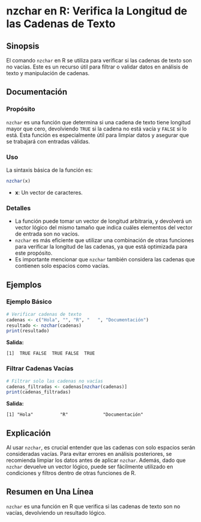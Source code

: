 <!--
Meta Description: # nzchar en R: Verifica la Longitud de las Cadenas de Texto ## Sinopsis El comando `nzchar` en R se utiliza para verificar si las cadenas de texto son...
Meta Keywords: cadenas, nzchar, que, las, texto
-->

# nzchar en R: Verifica la Longitud de las Cadenas de Texto

## Sinopsis
El comando `nzchar` en R se utiliza para verificar si las cadenas de texto son no vacías. Este es un recurso útil para filtrar o validar datos en análisis de texto y manipulación de cadenas.

## Documentación
### Propósito
`nzchar` es una función que determina si una cadena de texto tiene longitud mayor que cero, devolviendo `TRUE` si la cadena no está vacía y `FALSE` si lo está. Esta función es especialmente útil para limpiar datos y asegurar que se trabajará con entradas válidas.

### Uso
La sintaxis básica de la función es:

```R
nzchar(x)
```

- **x**: Un vector de caracteres.

### Detalles
- La función puede tomar un vector de longitud arbitraria, y devolverá un vector lógico del mismo tamaño que indica cuáles elementos del vector de entrada son no vacíos.
- `nzchar` es más eficiente que utilizar una combinación de otras funciones para verificar la longitud de las cadenas, ya que está optimizada para este propósito.
- Es importante mencionar que `nzchar` también considera las cadenas que contienen solo espacios como vacías.

## Ejemplos
### Ejemplo Básico
```R
# Verificar cadenas de texto
cadenas <- c("Hola", "", "R", "   ", "Documentación")
resultado <- nzchar(cadenas)
print(resultado)
```
**Salida:**
```
[1]  TRUE FALSE  TRUE FALSE  TRUE
```

### Filtrar Cadenas Vacías
```R
# Filtrar solo las cadenas no vacías
cadenas_filtradas <- cadenas[nzchar(cadenas)]
print(cadenas_filtradas)
```
**Salida:**
```
[1] "Hola"          "R"             "Documentación"
```

## Explicación
Al usar `nzchar`, es crucial entender que las cadenas con solo espacios serán consideradas vacías. Para evitar errores en análisis posteriores, se recomienda limpiar los datos antes de aplicar `nzchar`. Además, dado que `nzchar` devuelve un vector lógico, puede ser fácilmente utilizado en condiciones y filtros dentro de otras funciones de R.

## Resumen en Una Línea
`nzchar` es una función en R que verifica si las cadenas de texto son no vacías, devolviendo un resultado lógico.